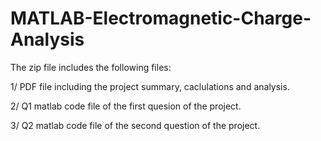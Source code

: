 # MATLAB-Electromagnetic-Charge-Analysis
The zip file includes the following files:

1/ PDF file including the project summary, caclulations and analysis.

2/ Q1 matlab code file of the first quesion of the project.

3/ Q2 matlab code file of the second question of the project.

